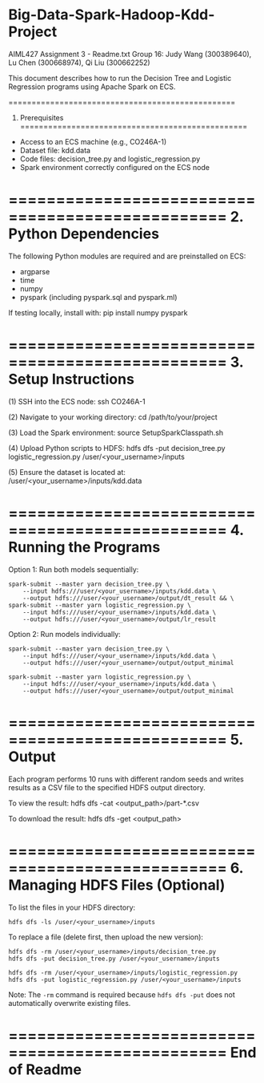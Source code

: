 # Big-Data-Spark-Hadoop-Kdd-Project

AIML427 Assignment 3 - Readme.txt
Group 16: Judy Wang (300389640), Lu Chen (300668974), Qi Liu (300662252)

This document describes how to run the Decision Tree and Logistic Regression programs using Apache Spark on ECS.

=================================================
1. Prerequisites
=================================================
- Access to an ECS machine (e.g., CO246A-1)
- Dataset file: kdd.data
- Code files: decision_tree.py and logistic_regression.py
- Spark environment correctly configured on the ECS node

=================================================
2. Python Dependencies
=================================================
The following Python modules are required and are preinstalled on ECS:

- argparse
- time
- numpy
- pyspark (including pyspark.sql and pyspark.ml)

If testing locally, install with:
    pip install numpy pyspark

=================================================
3. Setup Instructions
=================================================

(1) SSH into the ECS node:
    ssh CO246A-1

(2) Navigate to your working directory:
    cd /path/to/your/project

(3) Load the Spark environment:
    source SetupSparkClasspath.sh

(4) Upload Python scripts to HDFS:
    hdfs dfs -put decision_tree.py logistic_regression.py /user/<your_username>/inputs

(5) Ensure the dataset is located at:
    /user/<your_username>/inputs/kdd.data

=================================================
4. Running the Programs
=================================================

Option 1: Run both models sequentially:

    spark-submit --master yarn decision_tree.py \
        --input hdfs:///user/<your_username>/inputs/kdd.data \
        --output hdfs:///user/<your_username>/output/dt_result && \
    spark-submit --master yarn logistic_regression.py \
        --input hdfs:///user/<your_username>/inputs/kdd.data \
        --output hdfs:///user/<your_username>/output/lr_result

Option 2: Run models individually:

    spark-submit --master yarn decision_tree.py \
        --input hdfs:///user/<your_username>/inputs/kdd.data \
        --output hdfs:///user/<your_username>/output/output_minimal

    spark-submit --master yarn logistic_regression.py \
        --input hdfs:///user/<your_username>/inputs/kdd.data \
        --output hdfs:///user/<your_username>/output/output_minimal

=================================================
5. Output
=================================================
Each program performs 10 runs with different random seeds and writes results as a CSV file to the specified HDFS output directory.

To view the result:
    hdfs dfs -cat <output_path>/part-*.csv

To download the result:
    hdfs dfs -get <output_path>

=================================================
6. Managing HDFS Files (Optional)
=================================================

To list the files in your HDFS directory:

    hdfs dfs -ls /user/<your_username>/inputs

To replace a file (delete first, then upload the new version):

    hdfs dfs -rm /user/<your_username>/inputs/decision_tree.py
    hdfs dfs -put decision_tree.py /user/<your_username>/inputs

    hdfs dfs -rm /user/<your_username>/inputs/logistic_regression.py
    hdfs dfs -put logistic_regression.py /user/<your_username>/inputs

Note: The `-rm` command is required because `hdfs dfs -put` does not automatically overwrite existing files.

=================================================
End of Readme
=================================================
